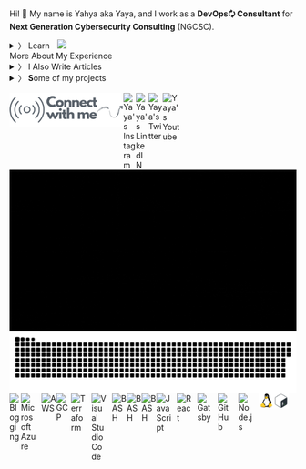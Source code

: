 
Hi! 👋 My name is Yahya aka Yaya, and I work as a **DevOps🗘 Consultant** for **Next Generation Cybersecurity Consulting** (NGCSC). <br>

<img src="https://github-readme-streak-stats.herokuapp.com/?user=yaya2devops&theme=github-dark-blue&date_format=M%20j%5B%2C%20Y%5D" align="right" width="420" >

<details>
<summary>
  〉 Learn More About My Experience
</summary>  ﹀ 
 <br>
My experience includes process automation, cloud infrastructure development, security architecture, modern operations, and support for existing procedures.
<br><br>  

  
I do cloud certifications to stay sharp & up to date on the latest technologies. <br> I am currently 22 times Multi-Cloud Certified.
<br>Find out more from [here](https://github.com/Y4HYA4/ExperienceInCloud#readme).
  
</details>

<details>
<summary> 〉 I Also Write Articles
</summary>﹀

<!-- HASHNODE_BLOG:START -->
- [Explaining Packages To A-5Year-Old](https://blog.yahya-abulhaj.dev//explaining-packages-to-a-5year-old)
- [AWS Cloud Project Bootcamp](https://blog.yahya-abulhaj.dev//aws-cloud-project-bootcamp)
- [API-Driven Innovation: The Digital Age's Winning Formula](https://blog.yahya-abulhaj.dev//api-driven-innovation-the-digital-ages-winning-formula)
<!-- HASHNODE_BLOG:END -->
  
> ❝In real open source, you have the right to control your own destiny.❞ -Linus Torvalds

</details>

<details>
<summary> 〉 <b>S</b>ome of my projects
</summary>﹀
  
| Project      |Logo| Description | Direction|
| :----------- | :-----------: |:----------- |:-----------: |
| CloudBoost      |<img src="https://raw.githubusercontent.com/yaya2devops/CloudBoost/master/public/images/Boost.png" width="40"> |  Azure Fundamentals Notes     |[Link](https://cloud.itzyahya.tech/)|
|  OnBoardToSentinel   |<img src="https://branditechture.agency/brand-logos/wp-content/uploads/wpdm-cache/Azure-Sentinel-900x0.png" width="65"> |     Technical Product Setup   |[Link](https://sentinel.yahya-abulhaj.dev/)|  
| Bachelors Guide   |<img src="https://raw.githubusercontent.com/yaya2devops/Bachelor-Guide/main/docs/images/enlogo.png" width="40">  |    Simplifying Degree   |[Link](https://istic.computer-engineering.tech/?#/ISTIC_Materials)|  
|  Linux Roadmap   |<img src="https://1000logos.net/wp-content/uploads/2017/03/LINUX-LOGO.png" width="40"> |     My guide To Starting Linux   |[Link](https://linux.yahya-abulhaj.dev/)|  
|  Cloudrise   |   <img src="https://cdn-icons-png.flaticon.com/512/356/356490.png" width="40">|   Cloud Certification resources   |[Link](https://cloudrise.yahya-abulhaj.dev/)|  

  
</details>  

<br>


 <a href="https://www.instagram.com/yaya2devops/">
  <img align="left" alt="Follow Yahya In Social Media" width="200px" src="est.png" />
</a>
 <a href="https://www.instagram.com/yaya2devops/">
  <img align="left" alt="Yaya's Instagram" width="22px" src="https://raw.githubusercontent.com/hussainweb/hussainweb/main/icons/instagram.png" />
</a>
<a href="https://www.linkedin.com/in/yahya-abulhaj/">
  <img align="left" alt="Yaya's LinkedIN" width="22px" src="https://raw.githubusercontent.com/peterthehan/peterthehan/master/assets/linkedin.svg" />
</a>
<a href="https://twitter.com/yaya2devops">
  <img align="left" alt="Yaya's Twitter" width="25px" src="https://upload.wikimedia.org/wikipedia/commons/4/4f/Twitter-logo.svg" />
</a>
<a href="https://www.youtube.com/@yaya2devops/">
  <img align="left" alt="Yaya's Youtube" width="32px" src="https://cdn.freebiesupply.com/logos/large/2x/youtube-icon-logo-png-transparent.png" />
</a>
</a>
<br>
<br>
<br>




<img src="Hey.gif" align="left"  >



<a href=#><img align="right" src="contributions.svg"></a>
<a href="https://blog.yahya-abulhaj.dev/">
  <img align="left" alt="Blogging" width="20px" src="https://daily-dev-tips.com/ezoimgfmt/cdn.hashnode.com/res/hashnode/image/upload/v1647152709324/BgqHEiR8w.png?ezimgfmt=rs:674x674/rscb2/ng:webp/ngcb2" />
<img align="left" alt="Microsoft Azure" width="26px" src="https://cdn.worldvectorlogo.com/logos/azure-1.svg" style="padding-right:10px;" />
<img align="left" alt="AWS" width="26px" src="https://upload.wikimedia.org/wikipedia/commons/9/93/Amazon_Web_Services_Logo.svg"/>
<img align="left" alt="GCP" width="26px" src="https://static.cdnlogo.com/logos/g/75/google-cloud.svg" />
<img align="left" alt="Terraform" width="26px" src="https://cdn.worldvectorlogo.com/logos/terraform-enterprise.svg" style="padding-right:10px;" />
<img align="left" alt="Visual Studio Code" width="26px" src="https://cdn.jsdelivr.net/gh/devicons/devicon/icons/vscode/vscode-original.svg" style="padding-right:10px;" />
<img align="left" alt="BASH" width="26px" src="https://upload.wikimedia.org/wikipedia/commons/3/39/Kubernetes_logo_without_workmark.svg" />
<img align="left" alt="BASH" width="26px" src="https://seekvectorlogo.com/wp-content/uploads/2018/12/docker-vector-logo-small.png" />
<img align="left" alt="BASH" width="26px" src="https://upload.wikimedia.org/wikipedia/commons/2/24/Ansible_logo.svg" />
<img align="left" alt="JavaScript" width="26px" src="https://cdn.jsdelivr.net/gh/devicons/devicon/icons/javascript/javascript-original.svg" style="padding-right:10px;" />
<img align="left" alt="React" width="26px" src="https://cdn.jsdelivr.net/gh/devicons/devicon/icons/react/react-original.svg" style="padding-right:10px;" />
<img align="left" alt="Gatsby" width="26px" src="https://cdn.jsdelivr.net/gh/devicons/devicon/icons/gatsby/gatsby-original.svg" style="padding-right:10px;" />
<img align="left" alt="GitHub" width="26px" src="https://user-images.githubusercontent.com/3369400/139447912-e0f43f33-6d9f-45f8-be46-2df5bbc91289.png" style="padding-right:10px;" />
<img align="left" alt="Node.js" width="26px" src="https://cdn.jsdelivr.net/gh/devicons/devicon/icons/nodejs/nodejs-original.svg" style="padding-right:10px;" />
<img align="left" alt="LINUX" width="26px" src="https://raw.githubusercontent.com/devicons/devicon/v2.15.1/icons/linux/linux-original.svg" />
<img align="left" alt="BASH" width="26px" src="https://raw.githubusercontent.com/devicons/devicon/v2.15.1/icons/bash/bash-original.svg" />


